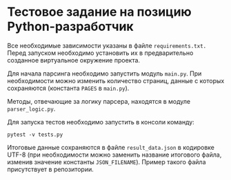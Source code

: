 # Тестовое задание на позицию Python-разработчик

Все необходимые зависимости указаны в файле `requirements.txt.` Перед запуском необходимо установить их в предварительно
созданное виртуальное окружение проекта.

Для начала парсинга необходимо запустить модуль `main.py`.
При необходимости можно изменить количество страниц, данные с которых сохраняются (константа `PAGES` в `main.py`).

Методы, отвечающие за логику парсера, находятся в модуле `parser_logic.py`.

Для запуска тестов необходимо запустить в консоли команду:

`pytest -v tests.py`

Итоговые данные сохраняются в файле `result_data.json` в кодировке UTF-8 (при необходимости можно заменить название
итогового файла, изменив значение константы `JSON_FILENAME`). Пример такого файла присутствует в репозитории.